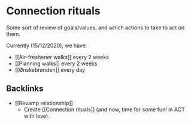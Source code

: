 # Connection rituals
Some sort of review of goals/values, and which actions to take to act on them.

Currently (15/12/2020), we have:
* [[Air-freshener walks]] every 2 weeks
* [[Planning walks]] every 2 weeks
* [[Ønskebrønden]] every day

<!-- #p1 -->

## Backlinks
* [[Revamp relationship]]
	* Create [[Connection rituals]] (and now, time for some fun! in ACT with love).

<!-- #Life -->

<!-- {BearID:20E382BD-BA94-49B6-BBA5-E706893CBB15-15756-000013034ABDF508} -->
